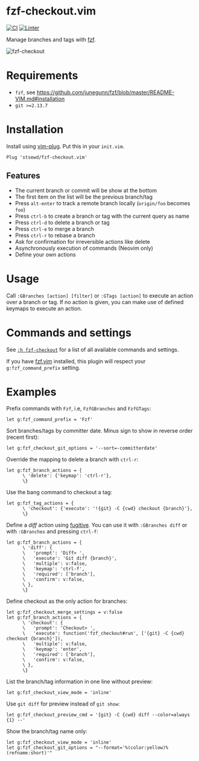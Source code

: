 # fzf-checkout.vim

[![CI](https://github.com/stsewd/fzf-checkout.vim/workflows/CI/badge.svg)](https://github.com/stsewd/fzf-checkout.vim/actions?query=workflow%3ACI+branch%3Amaster)
[![Linter](https://github.com/stsewd/fzf-checkout.vim/workflows/linter/badge.svg)](https://github.com/stsewd/fzf-checkout.vim/actions?query=workflow%3Alinter+branch%3Amaster)

Manage branches and tags with [fzf](https://github.com/junegunn/fzf).

![fzf-checkout](https://user-images.githubusercontent.com/4975310/105560618-4da5ae00-5ce2-11eb-9cf3-24c9729d4e80.gif)

# Requirements

- `fzf`, see <https://github.com/junegunn/fzf/blob/master/README-VIM.md#installation>
- `git >=2.13.7`

# Installation

Install using [vim-plug](https://github.com/junegunn/vim-plug).
Put this in your `init.vim`.

```vim
Plug 'stsewd/fzf-checkout.vim'
```

## Features

- The current branch or commit will be show at the bottom
- The first item on the list will be the previous branch/tag
- Press `alt-enter` to track a remote branch locally (`origin/foo` becomes `foo`)
- Press `ctrl-b` to create a branch or tag with the current query as name
- Press `ctrl-d` to delete a branch or tag
- Press `ctrl-e` to merge a branch
- Press `ctrl-r` to rebase a branch
- Ask for confirmation for irreversible actions like delete
- Asynchronously execution of commands (Neovim only)
- Define your own actions

# Usage

Call `:GBranches [action] [filter]` or `:GTags [action]` to execute an action over a branch or tag.
If no action is given, you can make use of defined keymaps to execute an action.

# Commands and settings

See [`:h fzf-checkout`](doc/fzf-checkout.txt) for a list of all available commands and settings.

If you have [fzf.vim](https://github.com/junegunn/fzf.vim) installed,
this plugin will respect your `g:fzf_command_prefix` setting.

# Examples

Prefix commands with `Fzf`, i.e, `FzfGBranches` and `FzfGTags`:

```vim
let g:fzf_command_prefix = 'Fzf'
```

Sort branches/tags by committer date. Minus sign to show in reverse order (recent first):

```vim
let g:fzf_checkout_git_options = '--sort=-committerdate'
```

Override the mapping to delete a branch with `ctrl-r`:

```vim
let g:fzf_branch_actions = {
      \ 'delete': {'keymap': 'ctrl-r'},
      \}
```

Use the bang command to checkout a tag:

```vim
let g:fzf_tag_actions = {
      \ 'checkout': {'execute': '!{git} -C {cwd} checkout {branch}'},
      \}
```

Define a _diff_ action using [fugitive](https://github.com/tpope/vim-fugitive).
You can use it with `:GBranches diff` or with `:GBranches` and pressing `ctrl-f`:

```vim
let g:fzf_branch_actions = {
      \ 'diff': {
      \   'prompt': 'Diff> ',
      \   'execute': 'Git diff {branch}',
      \   'multiple': v:false,
      \   'keymap': 'ctrl-f',
      \   'required': ['branch'],
      \   'confirm': v:false,
      \ },
      \}
```

Define checkout as the only action for branches:

```vim
let g:fzf_checkout_merge_settings = v:false
let g:fzf_branch_actions = {
      \ 'checkout': {
      \   'prompt': 'Checkout> ',
      \   'execute': function('fzf_checkout#run', ['{git} -C {cwd} checkout {branch}']),
      \   'multiple': v:false,
      \   'keymap': 'enter',
      \   'required': ['branch'],
      \   'confirm': v:false,
      \ },
      \}
```

List the branch/tag information in one line without preview:

```vim
let g:fzf_checkout_view_mode = 'inline'
```

Use `git diff` for preview instead of `git show`:

```vim
let g:fzf_checkout_preview_cmd = '{git} -C {cwd} diff --color=always {1} --'
```

Show the branch/tag name only:

```vim
let g:fzf_checkout_view_mode = 'inline'
let g:fzf_checkout_git_options = "--format='%(color:yellow)%(refname:short)'"
```
